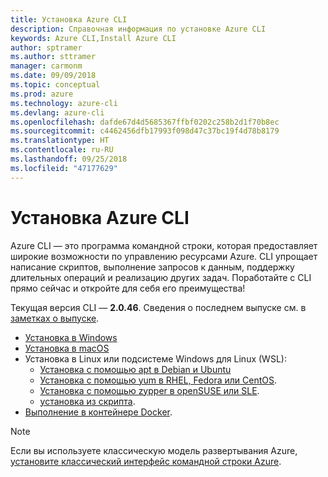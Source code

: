 ```yaml
---
title: Установка Azure CLI
description: Справочная информация по установке Azure CLI
keywords: Azure CLI,Install Azure CLI
author: sptramer
ms.author: sttramer
manager: carmonm
ms.date: 09/09/2018
ms.topic: conceptual
ms.prod: azure
ms.technology: azure-cli
ms.devlang: azure-cli
ms.openlocfilehash: dafde67d4d5685367ffbf0202c258b2d1f70b8ec
ms.sourcegitcommit: c4462456dfb17993f098d47c37bc19f4d78b8179
ms.translationtype: HT
ms.contentlocale: ru-RU
ms.lasthandoff: 09/25/2018
ms.locfileid: "47177629"
---
```

# <a name="install-the-azure-cli"></a>Установка Azure CLI

Azure CLI — это программа командной строки, которая предоставляет широкие возможности по управлению ресурсами Azure. CLI упрощает написание скриптов, выполнение запросов к данным, поддержку длительных операций и реализацию других задач. Поработайте с CLI прямо сейчас и откройте для себя его преимущества!

Текущая версия CLI — __2.0.46__. Сведения о последнем выпуске см. в [заметках о выпуске](release-notes-azure-cli.md).

* [Установка в Windows](install-azure-cli-windows.md)
* [Установка в macOS](install-azure-cli-macos.md)
* Установка в Linux или подсистеме Windows для Linux (WSL):
  * [Установка с помощью apt в Debian и Ubuntu](install-azure-cli-apt.md)
  * [Установка с помощью yum в RHEL, Fedora или CentOS](install-azure-cli-yum.md).
  * [Установка с помощью zypper в openSUSE или SLE](install-azure-cli-zypper.md).
  * [установка из скрипта](install-azure-cli-linux.md).
* [Выполнение в контейнере Docker](run-azure-cli-docker.md).

> [!NOTE]
> Если вы используете классическую модель развертывания Azure, [установите классический интерфейс командной строки Azure](install-classic-cli.md).
